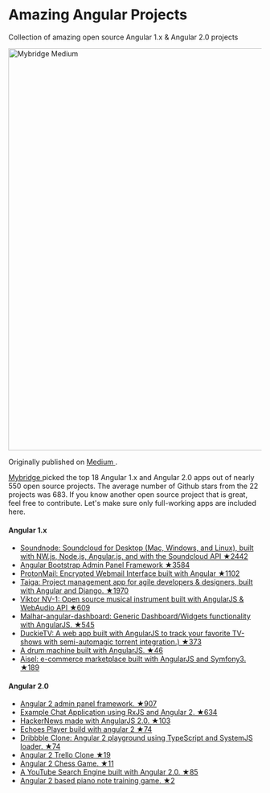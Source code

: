 # Amazing Angular Projects
Collection of amazing open source Angular 1.x & Angular 2.0 projects

<a href="https://medium.mybridge.co/22-amazing-open-source-react-projects-cb8230ec719f#.oz0g4c7mh"> <img src="7" width="800" alt="Mybridge Medium"></a>

Originally published on <a href="https://medium.mybridge.co/22-amazing-open-source-react-projects-cb8230ec719f#.oz0g4c7mh"> Medium </a>.

<a href="http://www.mybridge.co"> Mybridge </a> picked the top 18 Angular 1.x and Angular 2.0 apps out of nearly 550 open source projects. The average number of Github stars from the 22 projects was 683. If you know another open source project that is great, feel free to contribute. Let's make sure only full-working apps are included here.


#### Angular 1.x
* [Soundnode: Soundcloud for Desktop (Mac, Windows, and Linux), built with NW.js, Node.js, Angular.js, and with the Soundcloud API ★2442](https://github.com/Soundnode/soundnode-app)
* [Angular Bootstrap Admin Panel Framework ★3584](https://github.com/akveo/blur-admin)
* [ProtonMail: Encrypted Webmail Interface built with Angular ★1102](https://github.com/ProtonMail/WebClient)
* [Taiga: Project management app for agile developers & designers, built with Angular and Django. ★1970](https://github.com/taigaio/taiga-front)
* [Viktor NV-1: Open source musical instrument built with AngularJS & WebAudio API ★609](https://github.com/nicroto/viktor)
* [Malhar-angular-dashboard: Generic Dashboard/Widgets functionality with AngularJS. ★545](https://github.com/DataTorrent/malhar-angular-dashboard)
* [DuckieTV: A web app built with AngularJS to track your favorite TV-shows with semi-automagic torrent integration.) ★373](https://github.com/SchizoDuckie/DuckieTV)
* [A drum machine built with AngularJS. ★46](https://github.com/dougjohnston/angular-drum-machine)
* [Aisel: e-commerce marketplace built with AngularJS and Symfony3. ★189](https://github.com/ivanproskuryakov/Aisel)


#### Angular 2.0 
* [Angular 2 admin panel framework. ★907](https://github.com/akveo/ng2-admin)
* [Example Chat Application using RxJS and Angular 2. ★634](https://github.com/ng-book/angular2-rxjs-chat)
* [HackerNews made with AngularJS 2.0. ★103](https://github.com/hswolff/hn-ng2)
* [Echoes Player build with angular 2 ★74](https://github.com/orizens/echoes-ng2)
* [Dribbble Clone: Angular 2 playground using TypeScript and SystemJS loader. ★74](https://github.com/mohammedzamakhan/ng2-dribbble)
* [Angular 2 Trello Clone ★19](https://github.com/mrf28/a2gtm)
* [Angular 2 Chess Game. ★11](https://github.com/shlomiassaf/ng2-chess)
* [A YouTube Search Engine built with Angular 2.0. ★85](https://github.com/alexhawkins/angular2-tuber)
* [Angular 2 based piano note training game. ★2](https://github.com/JosephWoodward/Angular2PianoNoteTrainingGame)

